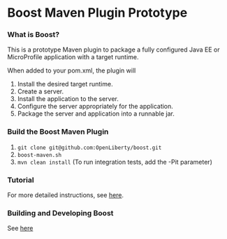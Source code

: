 # Boost Maven Plugin Prototype

### What is Boost?

This is a prototype Maven plugin to package a fully configured Java EE or MicroProfile application with a target runtime.

When added to your pom.xml, the plugin will

1. Install the desired target runtime.
2. Create a server.
3. Install the application to the server.
4. Configure the server appropriately for the application.
5. Package the server and application into a runnable jar.

### Build the Boost Maven Plugin

1. `git clone git@github.com:OpenLiberty/boost.git`
2. `boost-maven.sh`
3. `mvn clean install`  (To run integration tests, add the -Pit parameter)

### Tutorial

For more detailed instructions, see [here](https://github.com/awisniew90/boosted-microprofile-rest-client/blob/master/README.md).

### Building and Developing Boost

See [here](https://github.com/OpenLiberty/boost/wiki/Home) 